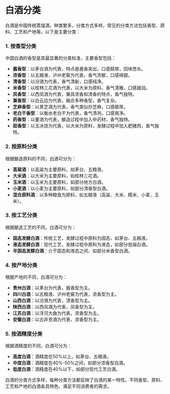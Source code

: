 # 白酒分类

白酒是中国传统蒸馏酒，种类繁多，分类方式多样，常见的分类方法包括香型、原料、工艺和产地等。以下是主要分类：

### 1. **按香型分类**

中国白酒的香型是其最显著的分类标准，主要香型包括：

- **酱香型**：以茅台酒为代表，特点是酱香突出，口感醇厚，回味悠长。
- **浓香型**：以五粮液、泸州老窖为代表，香气浓郁，口感绵甜。
- **清香型**：以汾酒为代表，香气清新，口感纯净。
- **米香型**：以桂林三花酒为代表，以大米为原料，香气清雅，口感甜润。
- **凤香型**：以西凤酒为代表，兼具浓香和清香的特点，香气独特。
- **兼香型**：以白云边为代表，融合多种香型，香气复杂。
- **芝麻香型**：以景芝酒为代表，香气类似炒芝麻，口感醇厚。
- **老白干香型**：以衡水老白干为代表，香气清冽，口感爽净。
- **药香型**：以董酒为代表，酿造过程中加入中药材，香气独特。
- **豉香型**：以玉冰烧为代表，以大米为原料，发酵过程中加入肥猪肉，香气独特。

### 2. **按原料分类**

根据酿造原料的不同，白酒可分为：

- **高粱酒**：以高粱为主要原料，如茅台、五粮液。
- **大米酒**：以大米为主要原料，如桂林三花酒。
- **玉米酒**：以玉米为主要原料，如部分地方白酒。
- **小麦酒**：以小麦为主要原料，如部分清香型白酒。
- **混合原料酒**：以多种粮食为原料，如五粮液（高粱、大米、糯米、小麦、玉米）。

### 3. **按工艺分类**

根据酿造工艺的不同，白酒可分为：

- **固态发酵白酒**：传统工艺，发酵过程中原料为固态，如茅台、五粮液。
- **液态发酵白酒**：现代工艺，发酵过程中原料为液态，如部分低端白酒。
- **半固态发酵白酒**：介于固态和液态之间，如部分米香型白酒。

### 4. **按产地分类**

根据产地的不同，白酒可分为：

- **贵州白酒**：以茅台为代表，酱香型为主。
- **四川白酒**：以五粮液、泸州老窖为代表，浓香型为主。
- **山西白酒**：以汾酒为代表，清香型为主。
- **陕西白酒**：以西凤酒为代表，凤香型为主。
- **江苏白酒**：以洋河大曲为代表，浓香型为主。
- **安徽白酒**：以古井贡酒为代表，浓香型为主。

### 5. **按酒精度分类**

根据酒精度的不同，白酒可分为：

- **高度白酒**：酒精度在50%以上，如茅台、五粮液。
- **中度白酒**：酒精度在40%-50%之间，如部分浓香型白酒。
- **低度白酒**：酒精度在40%以下，如部分现代工艺白酒。

白酒的分类方式多样，每种分类方法都反映了白酒的某一特性。不同香型、原料、工艺和产地的白酒各具特色，满足不同消费者的需求。